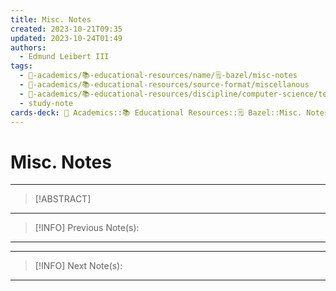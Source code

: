 ```yaml
---
title: Misc. Notes
created: 2023-10-21T09:35
updated: 2023-10-24T01:49
authors:
  - Edmund Leibert III
tags:
  - 🔴-academics/📚-educational-resources/name/🗒️-bazel/misc-notes
  - 🔴-academics/📚-educational-resources/source-format/miscellanous
  - 🔴-academics/📚-educational-resources/discipline/computer-science/technology/bazel
  - study-note
cards-deck: 🔴 Academics::📚 Educational Resources::🗒️ Bazel::Misc. Notes
---
```


#  Misc. Notes

---

> [!ABSTRACT]
> 

---

> [!INFO]
> Previous Note(s):

---



---

> [!INFO]
> Next Note(s):

---
